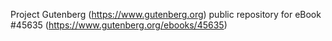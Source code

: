 Project Gutenberg (https://www.gutenberg.org) public repository for eBook #45635 (https://www.gutenberg.org/ebooks/45635)
